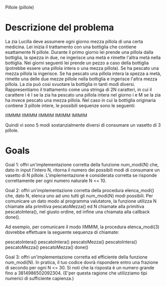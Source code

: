 Pillole (pillole)

# Descrizione del problema

La zia Lucilla deve assumere ogni giorno mezza pillola di una certa medicina. Lei inizia il trattamento
con una bottiglia che contiene esattamente N pillole.
Durante il primo giorno lei prende una pillola dalla bottiglia, la spezza in due, ne ingerisce una
metà e rimette l'altra metà nella bottiglia.
Nei giorni seguenti lei prende un pezzo a caso della bottiglia (potrebbe essere una pillola intera
o una mezza pillola). Se ha pescato una mezza pillola la ingerisce. Se ha pescato una pillola intera la
spezza a metà, rimette una delle due mezze pillole nella bottiglia e ingerisce l'altra mezza pillola.
La zia può così svuotare la bottiglia in tanti modi diversi. Rappresentiamo il trattamento come una
stringa di 2N caratteri, in cui il carattere i è I se la zia ha pescato una pillola intera nel giorno i e M
se la zia ha invece pescato una mezza pillola. Nel caso in cui la bottiglia originaria contiene 3 pillole
intere, le possibili sequenze sono le seguenti:

IIIMMM IIMIMM IIMMIM IMIIMM IMIMIM

Quindi vi sono 5 modi sostanzialmente diversi di consumare un vasetto di 3 pillole.

# Goals

Goal 1: offri un'implementazione corretta della funzione num_modi(N) che, dato in input l'intero N,
ritorna il numero dei possibili modi di consumare un vasetto di N pillole.
L'implementazione è considerata corretta se risponde correttamente per ogni numero naturale N <= 10.

Goal 2: offri un'implementazione corretta della procedura elenca_modi() che, dato N, elenca uno
ad uno tutti gli num_modi(N) modi possibili. Per comunicare un dato modo al programma valutatore,
la funzione utilizza N chiamate alla primitiva pescatoMezza() ed N chiamate alla primitiva pescatoIntera(), nel giusto ordine, ed infine una chiamata alla callback done().

Ad esempio, per comunicare il modo IIMMIM, la procedura elenca_modi(3) dovrebbe effettuare la seguente sequenza di chiamate:

pescatoIntera()
pescatoIntera()
pescatoMezza()
pescatoIntera()
pescatoMezza()
pescatoMezza()
done()

Goal 3: offri un'implementazione corretta ed efficiente della funzione num_modi(N). In pratica,
il tuo codice dovrà rispondere entro una frazione di secondo per ogni N <= 30.
Si noti che la risposta è un numero grande fino a 3814986502092304.
(E'per questa ragione che utilizziamo tipi numerici di sufficiente capienza.)

